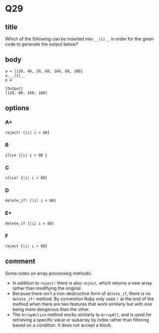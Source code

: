 # Q29

## title

Which of the following can be inserted into `__(1)__` in order for the given code to generate the output below?

## body

```
a = [120, 40, 20, 80, 160, 60, 180]
a.__(1)__
p a

[Output]
[120, 80, 160, 180]
```

## options

### A+

`reject! {|i| i < 80}`

### B

`slice {|i| i < 80 }`

### C

`slice! {|i| i < 80}`

### D

`delete_if! {|i| i < 80}`

### E+

`delete_if {|i| i < 80}`

### F

`reject {|i| i < 80}`

## comment

Some notes on array processing methods:

- In addition to `reject!` there is also `reject`, which returns a new array rather than modifying the original.
- Because there isn't a non-destructive form of `delete_if`, there is no `delete_if!` method. By convention Ruby only uses `!` at the end of the method when there are two features that work similarly but with one being more dangerous than the other.
- The `Array#slice` method works similarly to `Array#[]`, and is used for retrieving a specific value or subarray by index rather than filtering based on a condition. It does not accept a block.
